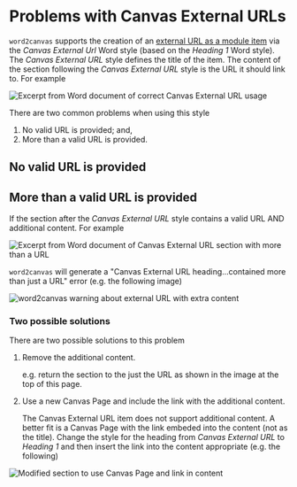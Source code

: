 # Problems with Canvas External URLs 

```word2canvas``` supports the creation of an [external URL as a module item](https://community.canvaslms.com/t5/Instructor-Guide/How-do-I-add-an-external-URL-as-a-module-item/ta-p/967) via the _Canvas External Url_ Word style (based on the _Heading 1_ Word style). The _Canvas External URL_ style defines the title of the item. The content of the section following the _Canvas External URL_ style is the URL it should link to. For example

![Excerpt from Word document of correct Canvas External URL usage](images/workingCanvasExternalUrlDoc.png)

There are two common problems when using this style

1. No valid URL is provided; and,
2. More than a valid URL is provided.

## No valid URL is provided


## More than a valid URL is provided

If the section after the _Canvas External URL_ style contains a valid URL AND additional content. For example

![Excerpt from Word document of Canvas External URL section with more than a URL](images/canvasExternalUrlMoreThanURL.png)

```word2canvas``` will generate a "Canvas External URL heading...contained more than just a URL" error (e.g. the following image) 

![word2canvas warning about external URL with extra content](images/externalUrlWarning.png)

### Two possible solutions

There are two possible solutions to this problem

1. Remove the additional content.

    e.g. return the section to the just the URL as shown in the image at the top of this page.
2. Use a new Canvas Page and include the link with the additional content. 

    The Canvas External URL item does not support additional content. A better fit is a Canvas Page with the link embeded into the content (not as the title). Change the style for the heading from _Canvas External URL_ to _Heading 1_ and then insert the link into the content appropriate (e.g. the following)

![Modified section to use Canvas Page and link in content](images/pageWithLink.png)
